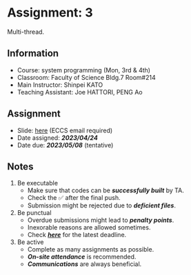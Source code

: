 # Assignment: 3

Multi-thread.

## Information

- Course: system programming (Mon, 3rd & 4th)
- Classroom: Faculty of Science Bldg.7 Room#214
- Main Instructor: Shinpei KATO
- Teaching Assistant: Joe HATTORI, PENG Ao

## Assignment

- Slide: [here](https://docs.google.com/presentation/d/1O9c8U0DEAinc3Ck7Igl-TFGvqLhVeBk5uszw7CD1vM0/edit?usp=sharing) (ECCS email required) 
- Date assigned: ***2023/04/24***
- Date due: ***2023/05/08*** (tentative)

## Notes

1. Be executable
    - Make sure that codes can be ***successfully built*** by TA.
    - Check the ✅ after the final push.
    - Submission might be rejected due to ***deficient files***.
1. Be punctual
    - Overdue submissions might lead to ***penalty points***.
    - Inexorable reasons are allowed sometimes.
    - Check [***here***](https://github.com/ut-syspro-admin/assignment-3) for the latest deadline.
1. Be active
    - Complete as many assignments as possible.
    - ***On-site attendance*** is recommended.
    - ***Communications*** are always beneficial.

